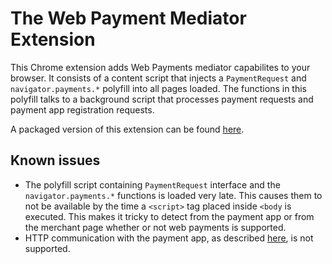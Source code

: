 # The Web Payment Mediator Extension
This Chrome extension adds Web Payments mediator capabilites to your browser. It consists of a content script that injects a `PaymentRequest` and `navigator.payments.*` polyfill into all pages loaded. The functions in this polyfill talks to a background script that processes payment requests and payment app registration requests.

A packaged version of this extension can be found [here](https://tommythorsen.github.io/webpayments-demo/files/mediator-extension.crx).

## Known issues
* The polyfill script containing `PaymentRequest` interface and the `navigator.payments.*` functions is loaded very late. This causes them to not be available by the time a `<script>` tag placed inside `<body` is executed. This makes it tricky to detect from the payment app or from the merchant page whether or not web payments is supported.
* HTTP communication with the payment app, as described [here](https://w3c.github.io/webpayments/proposals/paymentapps/payment-apps.html#sending-the-payment-request-to-the-payment-app), is not supported.
